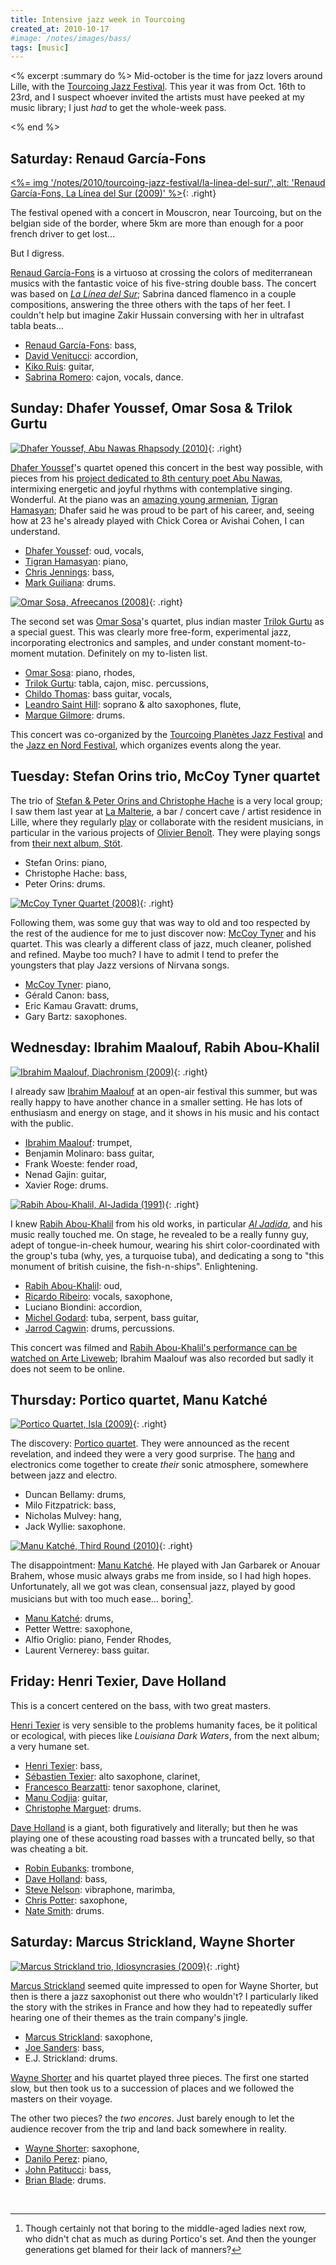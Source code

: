 ```yaml
---
title: Intensive jazz week in Tourcoing
created_at: 2010-10-17
#image: /notes/images/bass/
tags: [music]
---
```

<% excerpt :summary do %>
Mid-october is the time for jazz lovers around Lille, with the [Tourcoing Jazz Festival][tjf].
This year it was from Oct. 16th to 23rd, and I suspect whoever invited the artists must have peeked at my music library; I just _had_ to get the whole-week pass.

[tjf]: http://tourcoing-jazz-festival.com
[jen]: http://www.jazzenord.com
<% end %>


## Saturday: Renaud García-Fons

[<%= img '/notes/2010/tourcoing-jazz-festival/la-linea-del-sur/', alt: 'Renaud García-Fons, La Línea del Sur (2009)' %>][linea]{: .right}

The festival opened with a concert in Mouscron, near Tourcoing, but on the belgian side of the border, where 5km are more than enough for a poor french driver to get lost…

But I digress.

[Renaud García-Fons][rgf] is a virtuoso at crossing the colors of mediterranean musics with the fantastic voice of his five-string double bass.
The concert was based on [_La Línea del Sur_][linea]; Sabrina danced flamenco in a couple compositions, answering the three others with the taps of her feet.
I couldn't help but imagine Zakir Hussain conversing with her in ultrafast tabla beats…

- [Renaud García-Fons][rgf]: bass,
- [David Venitucci](http://www.davidvenitucci.fr): accordion,
- [Kiko Ruis](http://www.myspace.com/kikoruiz): guitar,
- [Sabrina Romero](http://www.myspace.com/sabrinaromero): cajon, vocals, dance.

[rgf]: http://www.renaudgarciafons.com
[linea]: http://www.amazon.fr/gp/product/B001MUJSBO?ie=UTF8&tag=playingtenuki-21&linkCode=as2&camp=1642&creative=19458&creativeASIN=B001MUJSBO


## Sunday: Dhafer Youssef, Omar Sosa & Trilok Gurtu

[![Dhafer Youssef, Abu Nawas Rhapsody (2010)](/notes/2010/tourcoing-jazz-festival/abu-nawas-rhapsody.jpg)][abunawas]{: .right}

[Dhafer Youssef][]'s quartet opened this concert in the best way possible, with pieces from his [project dedicated to 8th century poet Abu Nawas][abunawas], intermixing energetic and joyful rhythms with contemplative singing. Wonderful.
At the piano was an [amazing young armenian](http://liveweb.arte.tv/fr/video/Tigran_Hamasyan_au_festival_Souillac_en_Jazz/), [Tigran Hamasyan][]; Dhafer said he was proud to be part of his career, and, seeing how at 23 he's already played with Chick Corea or Avishai Cohen, I can understand.

- [Dhafer Youssef][]: oud, vocals,
- [Tigran Hamasyan][]: piano,
- [Chris Jennings](http://chrisjenningsbass.com): bass,
- [Mark Guiliana](http://www.markguiliana.com): drums.

[Dhafer Youssef]: http://www.dhaferyoussef.com
[Tigran Hamasyan]: http://www.tigranhamasyan.com

[![Omar Sosa, Afreecanos (2008)](/notes/2010/tourcoing-jazz-festival/afreecanos.jpg)][afreecanos]{: .right}

The second set was [Omar Sosa][]'s quartet, plus indian master [Trilok Gurtu][] as a special guest.
This was clearly more free-form, experimental jazz, incorporating electronics and samples, and under constant moment-to-moment mutation.
Definitely on my to-listen list.

- [Omar Sosa][]: piano, rhodes,
- [Trilok Gurtu][]: tabla, cajon, misc. percussions,
- [Childo Thomas](http://www.myspace.com/childotomas): bass guitar, vocals,
- [Leandro Saint Hill](http://www.myspace.com/leandrosainthill): soprano & alto saxophones, flute,
- [Marque Gilmore](http://www.drumfm.com/home.html): drums.

This concert was co-organized by the [Tourcoing Planètes Jazz Festival][tjf] and the [Jazz en Nord Festival][jen], which organizes events along the year.

[Omar Sosa]: http://www.omarsosa.com
[Trilok Gurtu]: http://www.trilokgurtu.net
[abunawas]: http://www.amazon.fr/gp/product/B0034JV5WG?ie=UTF8&tag=playingtenuki-21&linkCode=as2&camp=1642&creative=19458&creativeASIN=B0034JV5WG
[afreecanos]: http://www.amazon.fr/gp/product/B00125A2KK?ie=UTF8&tag=playingtenuki-21&linkCode=as2&camp=1642&creative=19458&creativeASIN=B00125A2KK


## Tuesday: Stefan Orins trio, McCoy Tyner quartet

The trio of [Stefan & Peter Orins and Christophe Hache](http://www.myspace.com/stefanorins) is a very local group; I saw them last year at [La Malterie](http://www.lamalterie.com/), a bar / concert cave / artist residence in Lille, where they regularly [play](http://www.lamalterie.com/fr/evenement/concert/stefan-orins-trio-sortie-de-disque) or collaborate with the resident musicians, in particular in the various projects of [Olivier Benoît](http://obenoitmusic.free.fr/indexbis.htm). They were playing songs from [their next album, Stöt][stot].

- Stefan Orins: piano,
- Christophe Hache: bass,
- Peter Orins: drums.

[![McCoy Tyner Quartet (2008)](/notes/2010/tourcoing-jazz-festival/mccoy.jpg)][mccoy]{: .right}

Following them, was some guy that was way to old and too respected by the rest of the audience for me to just discover now: [McCoy Tyner][] and his quartet. This was clearly a different class of jazz, much cleaner, polished and refined.
Maybe too much? I have to admit I tend to prefer the youngsters that play Jazz versions of Nirvana songs.

- [McCoy Tyner][]: piano,
- Gérald Canon: bass,
- Eric Kamau Gravatt: drums,
- Gary Bartz: saxophones.

[McCoy Tyner]: http://mccoytyner.com
[stot]: http://www.amazon.fr/gp/product/B0046CUJWW?ie=UTF8&tag=playingtenuki-21&linkCode=as2&camp=1642&creative=19458&creativeASIN=B0046CUJWW
[mccoy]: http://www.amazon.fr/gp/product/B000UZ4GUK?ie=UTF8&tag=playingtenuki-21&linkCode=as2&camp=1642&creative=19458&creativeASIN=B000UZ4GUK


## Wednesday: Ibrahim Maalouf, Rabih Abou-Khalil

[![Ibrahim Maalouf, Diachronism (2009)](/notes/2010/tourcoing-jazz-festival/diachronism.jpg)][aljadida]{: .right}

I already saw [Ibrahim Maalouf][] at an open-air festival this summer, but was really happy to have another chance in a smaller setting.
He has lots of enthusiasm and energy on stage, and it shows in his music and his contact with the public.

- [Ibrahim Maalouf][]: trumpet,
- Benjamin Molinaro: bass guitar,
- Frank Woeste: fender road,
- Nenad Gajin: guitar,
- Xavier Roge: drums.

[Ibrahim Maalouf]: http://www.myspace.com/ibrahimmaalouf

[![Rabih Abou-Khalil, Al-Jadida (1991)](/notes/2010/tourcoing-jazz-festival/al-jadida.jpg)][aljadida]{: .right}

I knew [Rabih Abou-Khalil][] from his old works, in particular [_Al Jadida_][aljadida], and his music really touched me.
On stage, he revealed to be a really funny guy, adept of tongue-in-cheek humour, wearing his shirt color-coordinated with the group's tuba (why, yes, a turquoise tuba), and dedicating a song to "this monument of british cuisine, the fish-n-ships". Enlightening.

- [Rabih Abou-Khalil][]: oud,
- [Ricardo Ribeiro](http://www.myspace.com/ricardoribeirofado): vocals, saxophone,
- Luciano Biondini: accordion,
- [Michel Godard](http://www.michel-godard.fr): tuba, serpent, bass guitar,
- [Jarrod Cagwin](http://jarrodcagwin.com): drums, percussions.

This concert was filmed and [Rabih Abou-Khalil's performance can be watched on Arte Liveweb](http://liveweb.arte.tv/fr/video/Le_Rabih_Abou-Khalil_Quintet_au_Tourcoing_Jazz_Festival/); Ibrahim Maalouf was also recorded but sadly it does not seem to be online.

[Rabih Abou-Khalil]: http://www.myspace.com/rabihaboukhalil
[aljadida]: http://www.amazon.fr/gp/product/B000005C8Z?ie=UTF8&tag=playingtenuki-21&linkCode=as2&camp=1642&creative=19458&creativeASIN=B000005C8Z
[diachronism]: http://www.amazon.fr/gp/product/B0030MLQ0I?ie=UTF8&tag=playingtenuki-21&linkCode=as2&camp=1642&creative=19458&creativeASIN=B0030MLQ0I


## Thursday: Portico quartet, Manu Katché

[![Portico Quartet, Isla (2009)](/notes/2010/tourcoing-jazz-festival/isla.jpg)][isla]{: .right}

The discovery: [Portico quartet](http://porticoquartet.com).
They were announced as the recent revelation, and indeed they were a very good surprise.
The [hang](http://www.hangdrum.com/) and electronics come together to create _their_ sonic atmosphere, somewhere between jazz and electro.

- Duncan Bellamy: drums,
- Milo Fitzpatrick: bass,
- Nicholas Mulvey: hang,
- Jack Wyllie: saxophone.

[![Manu Katché, Third Round (2010)](/notes/2010/tourcoing-jazz-festival/third-round.jpg)][thirdround]{: .right}

The disappointment: [Manu Katché][manu].
He played with Jan Garbarek or Anouar Brahem, whose music always grabs me from inside, so I had high hopes.
Unfortunately, all we got was clean, consensual jazz, played by good musicians but with too much ease… boring[^talking].

- [Manu Katché][manu]: drums,
- Petter Wettre: saxophone,
- Alfio Origlio: piano, Fender Rhodes,
- Laurent Vernerey: bass guitar.

[manu]: http://www.manu-katche.com
[isla]: http://www.amazon.fr/gp/product/B002RWJF8W?ie=UTF8&tag=playingtenuki-21&linkCode=as2&camp=1642&creative=19458&creativeASIN=B002RWJF8W
[thirdround]: http://www.amazon.fr/gp/product/B003616M3O?ie=UTF8&tag=playingtenuki-21&linkCode=as2&camp=1642&creative=19458&creativeASIN=B003616M3O

[^talking]: Though certainly not that boring to the middle-aged ladies next row, who didn't chat as much as during Portico's set. And then the younger generations get blamed for their lack of manners?


## Friday: Henri Texier, Dave Holland

This is a concert centered on the bass, with two great masters.

[Henri Texier][] is very sensible to the problems humanity faces, be it political or ecological, with pieces like _Louisiana Dark Waters_, from the next album; a very humane set.

- [Henri Texier][]: bass,
- [Sébastien Texier](http://www.myspace.com/sebastientexier): alto saxophone, clarinet,
- [Francesco Bearzatti](http://www.francescobearzatti.com): tenor saxophone, clarinet,
- [Manu Codjia](http://www.myspace.com/manucodjia): guitar,
- [Christophe Marguet](http://www.christophemarguet.net): drums.

[Henri Texier]: http://www.label-bleu.com/artist.php?artist_id=91

[Dave Holland][] is a giant, both figuratively and literally; but then he was playing one of these acousting road basses with a truncated belly, so that was cheating a bit.

- [Robin Eubanks](http://www.robineubanks.com): trombone,
- [Dave Holland][]: bass,
- [Steve Nelson](http://en.wikipedia.org/wiki/Steve_Nelson_(vibraphonist)): vibraphone, marimba,
- [Chris Potter](http://www.chrispottermusic.com): saxophone,
- [Nate Smith](http://www.myspace.com/waterbabymusic): drums.

[Dave Holland]: http://www.daveholland.com


## Saturday: Marcus Strickland, Wayne Shorter

[![Marcus Strickland trio, Idiosyncrasies (2009)](/notes/2010/tourcoing-jazz-festival/idiosyncrasies.jpg)][idiosyncrasies]{: .right}

[Marcus Strickland][] seemed quite impressed to open for Wayne Shorter, but then is there a jazz saxophonist out there who wouldn't?
I particularly liked the story with the strikes in France and how they had to repeatedly suffer hearing one of their themes as the train company's jingle.

- [Marcus Strickland][]: saxophone,
- [Joe Sanders](http://joesandersbass.com): bass,
- E.J. Strickland: drums.

[Marcus Strickland]: http://www.marcusstrickland.com
[idiosyncrasies]: http://www.amazon.fr/gp/product/B002HJZ5DO?ie=UTF8&tag=playingtenuki-21&linkCode=as2&camp=1642&creative=19458&creativeASIN=B002HJZ5DO

[Wayne Shorter][] and his quartet played three pieces.
The first one started slow, but then took us to a succession of places and we followed the masters on their voyage.

The other two pieces? the _two encores_.
Just barely enough to let the audience recover from the trip and land back somewhere in reality.

- [Wayne Shorter][]: saxophone,
- [Danilo Perez](http://www.daniloperez.com): piano,
- [John Patitucci](http://www.johnpatitucci.com): bass,
- [Brian Blade](http://www.brianblade.com): drums.

[Wayne Shorter]: http://www.vervemusicgroup.com/wayneshorter

<img src="http://www.assoc-amazon.fr/e/ir?t=playingtenuki-21&l=as2&o=8&a=B001MUJSBO" width="1" height="1" border="0" alt="" style="border:none !important; margin:0px !important;" />
<img src="http://www.assoc-amazon.fr/e/ir?t=playingtenuki-21&l=as2&o=8&a=B0034JV5WG" width="1" height="1" border="0" alt="" style="border:none !important; margin:0px !important;" />
<img src="http://www.assoc-amazon.fr/e/ir?t=playingtenuki-21&l=as2&o=8&a=B00125A2KK" width="1" height="1" border="0" alt="" style="border:none !important; margin:0px !important;" />
<img src="http://www.assoc-amazon.fr/e/ir?t=playingtenuki-21&l=as2&o=8&a=B002RWJF8W" width="1" height="1" border="0" alt="" style="border:none !important; margin:0px !important;" />
<img src="http://www.assoc-amazon.fr/e/ir?t=playingtenuki-21&l=as2&o=8&a=B003616M3O" width="1" height="1" border="0" alt="" style="border:none !important; margin:0px !important;" />
<img src="http://www.assoc-amazon.fr/e/ir?t=playingtenuki-21&l=as2&o=8&a=B000005C8Z" width="1" height="1" border="0" alt="" style="border:none !important; margin:0px !important;" />
<img src="http://www.assoc-amazon.fr/e/ir?t=playingtenuki-21&l=as2&o=8&a=B0030MLQ0I" width="1" height="1" border="0" alt="" style="border:none !important; margin:0px !important;" />
<img src="http://www.assoc-amazon.fr/e/ir?t=playingtenuki-21&l=as2&o=8&a=B0046CUJWW" width="1" height="1" border="0" alt="" style="border:none !important; margin:0px !important;" />
<img src="http://www.assoc-amazon.fr/e/ir?t=playingtenuki-21&l=as2&o=8&a=B000UZ4GUK" width="1" height="1" border="0" alt="" style="border:none !important; margin:0px !important;" />
<img src="http://www.assoc-amazon.fr/e/ir?t=playingtenuki-21&l=as2&o=8&a=B002HJZ5DO" width="1" height="1" border="0" alt="" style="border:none !important; margin:0px !important;" />

